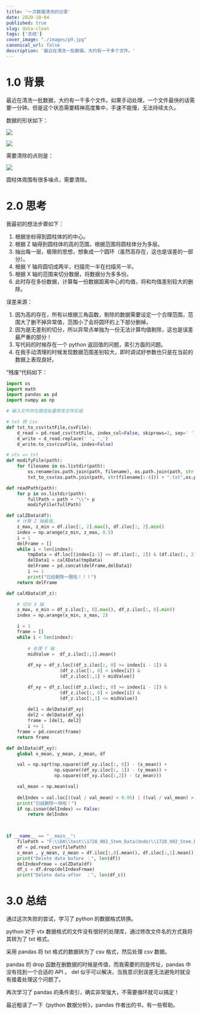 ```yaml
---
title: '一次数据清洗的记录'
date: 2020-10-04
published: true
slug: data-clean
tags: ['总结']
cover_image: "./images/p9.jpg"
canonical_url: false
description: '最近在清洗一批数据，大约有一千多个文件。'
---
```


# 1.0 背景

最近在清洗一批数据，大约有一千多个文件。如果手动处理，一个文件最快的话需要一分钟。但是这个状态需要精神高度集中，手速不能慢，无法持续太久。

数据的形状如下：

![](https://gitee.com/weijiew/pic/raw/master/img/p9-1.png)

![](https://gitee.com/weijiew/pic/raw/master/img/p9-2.png)

需要清除的点则是：

![](https://gitee.com/weijiew/pic/raw/master/img/p9-3.png)

圆柱体周围有很多噪点，需要清除。

# 2.0 思考

我最初的想法步骤如下：

1. 根据坐标得到圆柱体的的中心。
2. 根据 Z 轴得到圆柱体的高的范围，根据范围将圆柱体分为多层。
3. 抽出每一层，极限的思想，想象成一个圆环（虽然高存在，这也是误差的一部分）。
4. 根据 Y 轴将圆切成两半，扫描完一半在扫描另一半。
5. 根据 X 轴的范围来切分数据，将数据分为多多份。
6. 此时存在多份数据，计算每一份数据距离中心的均值，将和均值差别较大的删除。

误差来源：

1. 因为高的存在，所有以根据三角函数，剔除的数据需要设定一个合理范围，范围大了删不掉异常值，范围小了会将圆环的上下部分删掉。
2. 因为是无差别的切分，所以异常点单独为一份无法计算均值剔除，这也是误差最严重的部分！
3. 写代码的时候存在一个 python 返回值的问题，索引方面的问题。
4. 在我手动清理的时候发现数据范围差别较大，即时调试好参数也只是在当前的数据上表现良好。

”残废“代码如下：

```python
import os
import math
import pandas as pd
import numpy as np

# 输入文件所在路径批量修改文件后缀

# txt 转 csv
def txt_to_csv(txtFile,csvFile):
    d_read = pd.read_csv(txtFile, index_col=False, skiprows=2, sep=' ')
    d_write = d_read.replace(' ', ',')
    d_write.to_csv(csvFile, index=False)

# vtx => txt  
def modifyFile(path):
    for filename in os.listdir(path):
        os.rename(os.path.join(path, filename), os.path.join(path, str(filename[:-4])) + ".txt")
        txt_to_csv(os.path.join(path, str(filename[:-4])) + ".txt",os.path.join(path, str(filename[:-4])) + ".csv")

def readPath(path):
    for p in os.listdir(path):
        fullPath = path + "\\"+ p 
        modifyFile(fullPath)

def calZData(df):
    # 计算 Z 轴最值，
    z_max, z_min = df.iloc[:, 2].max(), df.iloc[:, 2].min()
    index = np.arange(z_min, z_max, 0.5)
    i = 1
    delFrame = []
    while i < len(index):
        tmpData = df.loc[(index[i-1] <= df.iloc[:, 2]) & (df.iloc[:, 2] < index[i])]
        delData1 = calXData(tmpData)
        delFrame = pd.concat(delFrame,delData1)
        i += 1
        print("已经删除一圈啦！！！")
    return delFrame

def calXData(df_z):

    # 切分 X 轴
    x_max, x_min = df_z.iloc[:, 0].max(), df_z.iloc[:, 0].min()
    index = np.arange(x_min, x_max, 2)

    i = 1
    frame = []
    while i < len(index):
        
        # 处理 Y 轴
        midValue =  df_z.iloc[:,1].mean()
        
        df_xy = df_z.loc[(df_z.iloc[:, 0] >= index[i - 1]) &
                    (df_z.iloc[:, 0] < index[i]) &
                    (df_z.iloc[:,1] > midValue)]

        df_xy = df_z.loc[(df_z.iloc[:, 0] >= index[i - 1]) &
                    (df_z.iloc[:, 0] < index[i]) &
                    (df_z.iloc[:,1] <= midValue)]
        
        del1 = delData(df_xy)
        del2 = delData(df_xy)
        frame = [del1, del2]
        i += 1
    frame = pd.concat(frame)
    return frame

def delData(df_xy):
    global x_mean, y_mean, z_mean, df

    val = np.sqrt(np.square((df_xy.iloc[:, 0]) - (x_mean)) +
                  np.square((df_xy.iloc[:, 1]) - (y_mean)) +
                  np.square((df_xy.iloc[:,2]) - (z_mean)))

    val_mean = np.mean(val)
    
    delIndex = val.loc[((val / val_mean) < 0.95) | ((val / val_mean) > 1.05)]
    print("已经删除一块啦！")
    if np.isnan(delIndex) == False:
        return delIndex
    


if __name__ == "__main__":
    filePath = "F:\\DA\\test\\1728_002_Stem_Data(Undo)\\1728_002_Stem_Data_0.csv"
    df = pd.read_csv(filePath)
    x_mean , y_mean, z_mean = df.iloc[:,0].mean(), df.iloc[:,1].mean(), df.iloc[:,2].mean()
    print("Delete data bofore ：", len(df))
    delIndexFrmae = calZData(df)
    df_c = df.drop(delIndexFrmae)
    print("Delete data after  ：", len(df_c))
```

# 3.0 总结

通过这次失败的尝试，学习了 python 的数据格式转换。

python 对于 vtx 数据格式的文件没有很好的处理库，通过修改文件名的方式我将其转为了 txt 格式。

采用 pandas 将 txt 格式的数据转为了 csv 格式，然后处理 csv 数据。

pandas 的 drop 函数在删数据的时候是传值，而我需要的则是传址，pandas 中没有找到一个合适的 API 。 del 似乎可以解决，当我意识到误差无法避免时就没有接着处理这个问题了。

再次学习了 pandas 的条件索引，确实非常强大，不需要循环就可以搞定！

最近粗读了一下《python 数据分析》，pandas 作者出的书，有一些帮助。